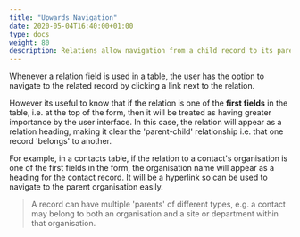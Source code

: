```yaml
---
title: "Upwards Navigation"
date: 2020-05-04T16:40:00+01:00
type: docs
weight: 80
description: Relations allow navigation from a child record to its parent
---
```

Whenever a relation field is used in a table, the user has the option to navigate to the related record by clicking a link next to the relation.

However its useful to know that if the relation is one of the **first fields** in the table, i.e. at the top of the form, then it will be treated as having greater importance by the user interface. In this case, the relation will appear as a relation heading, making it clear the 'parent-child' relationship i.e. that one record 'belongs' to another.

For example, in a contacts table, if the relation to a contact's organisation is one of the first fields in the form, the organisation name will appear as a heading for the contact record. It will be a hyperlink so can be used to navigate to the parent organisation easily.

> A record can have multiple 'parents' of different types, e.g. a contact may belong to both an organisation and a site or department within that organisation.